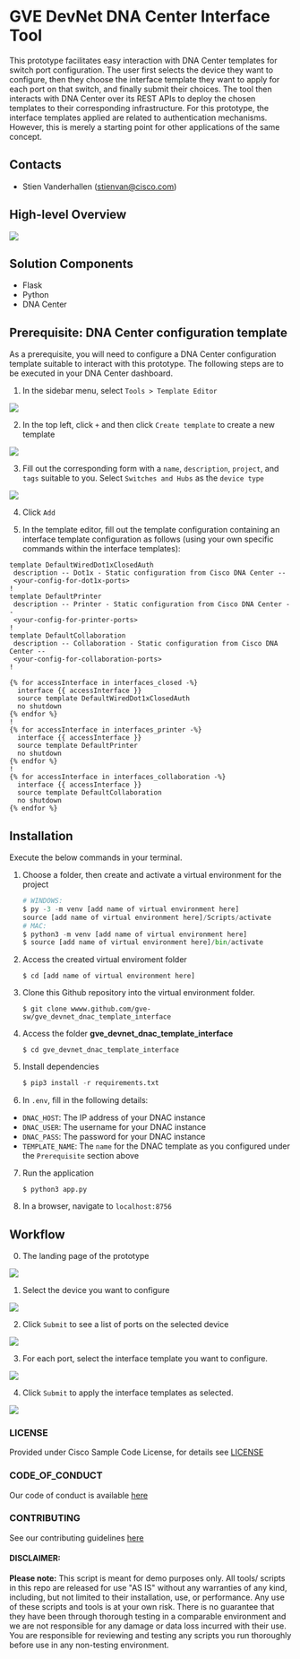 # GVE DevNet DNA Center Interface Tool
This prototype facilitates easy interaction with DNA Center templates for switch port configuration. The user first selects the device they want to configure, then they choose the interface template they want to apply for each port on that switch, and finally submit their choices. The tool then interacts with DNA Center over its REST APIs to deploy the chosen templates to their corresponding infrastructure. For this prototype, the interface templates applied are related to authentication mechanisms. However, this is merely a starting point for other applications of the same concept. 

## Contacts
* Stien Vanderhallen (stienvan@cisco.com)

## High-level Overview

![](IMAGES/overview.png)

## Solution Components
* Flask
* Python
* DNA Center

## Prerequisite: DNA Center configuration template

As a prerequisite, you will need to configure a DNA Center configuration template suitable to interact with this prototype. The following steps are to be executed in your DNA Center dashboard. 

1. In the sidebar menu, select `Tools > Template Editor`

![](IMAGES/dnac1.png)

2. In the top left, click `+` and then click `Create template` to create a new template

![](IMAGES/dnac2.png)

3. Fill out the corresponding form with a `name`, `description`, `project`, and `tags` suitable to you. Select `Switches and Hubs` as the `device type`

![](IMAGES/dnac3.png)

4. Click `Add`

5. In the template editor, fill out the template configuration containing an interface template configuration as follows (using your own specific commands within the interface templates):

``` jinja
template DefaultWiredDot1xClosedAuth
 description -- Dot1x - Static configuration from Cisco DNA Center --
 <your-config-for-dot1x-ports>
!
template DefaultPrinter
 description -- Printer - Static configuration from Cisco DNA Center --
 <your-config-for-printer-ports>
!
template DefaultCollaboration
 description -- Collaboration - Static configuration from Cisco DNA Center --
 <your-config-for-collaboration-ports>
!

{% for accessInterface in interfaces_closed -%}
  interface {{ accessInterface }}
  source template DefaultWiredDot1xClosedAuth
  no shutdown
{% endfor %}
!
{% for accessInterface in interfaces_printer -%}
  interface {{ accessInterface }}
  source template DefaultPrinter
  no shutdown
{% endfor %}
!
{% for accessInterface in interfaces_collaboration -%}
  interface {{ accessInterface }}
  source template DefaultCollaboration
  no shutdown
{% endfor %}
```

## Installation

Execute the below commands in your terminal. 

1.	Choose a folder, then create and activate a virtual environment for the project
    ```python
    # WINDOWS:
    $ py -3 -m venv [add name of virtual environment here] 
    source [add name of virtual environment here]/Scripts/activate
    # MAC:
    $ python3 -m venv [add name of virtual environment here] 
    $ source [add name of virtual environment here]/bin/activate
    ```

2. Access the created virtual enviroment folder
    ```
    $ cd [add name of virtual environment here] 
    ```

3.	Clone this Github repository into the virtual environment folder.
    ```
    $ git clone wwww.github.com/gve-sw/gve_devnet_dnac_template_interface
    ```

4. Access the folder **gve_devnet_dnac_template_interface**
    ```
    $ cd gve_devnet_dnac_template_interface
    ```

5.	Install dependencies
    ```python
    $ pip3 install -r requirements.txt
    ```

6. In `.env`, fill in the following details:
- `DNAC_HOST`: The IP address of your DNAC instance
- `DNAC_USER`: The username for your DNAC instance
- `DNAC_PASS`: The password for your DNAC instance
- `TEMPLATE_NAME`: The `name` for the DNAC template as you configured under the `Prerequisite` section above

7. Run the application
    ```
    $ python3 app.py
    ```
8. In a browser, navigate to `localhost:8756`

## Workflow

0. The landing page of the prototype

![](IMAGES/1.png)

1. Select the device you want to configure

![](IMAGES/2.png)

2. Click `Submit` to see a list of ports on the selected device

![](IMAGES/3.png)

3. For each port, select the interface template you want to configure.

![](IMAGES/4.png)

4. Click `Submit` to apply the interface templates as selected. 

![](IMAGES/5.png)


### LICENSE

Provided under Cisco Sample Code License, for details see [LICENSE](LICENSE.md)

### CODE_OF_CONDUCT

Our code of conduct is available [here](CODE_OF_CONDUCT.md)

### CONTRIBUTING

See our contributing guidelines [here](CONTRIBUTING.md)

#### DISCLAIMER:
<b>Please note:</b> This script is meant for demo purposes only. All tools/ scripts in this repo are released for use "AS IS" without any warranties of any kind, including, but not limited to their installation, use, or performance. Any use of these scripts and tools is at your own risk. There is no guarantee that they have been through thorough testing in a comparable environment and we are not responsible for any damage or data loss incurred with their use.
You are responsible for reviewing and testing any scripts you run thoroughly before use in any non-testing environment.
